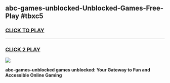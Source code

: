 
## abc-games-unblocked-Unblocked-Games-Free-Play #tbxc5
<h3>
<a href="https://us.freeplayer.one?title=abc-games-unblocked&ref=9M">CLICK TO PLAY</a></h3>
<hr>

<h3>
<a href="https://us.freeplayer.one?title=abc-games-unblocked&ref=9M">CLICK 2 PLAY</a>
  
</h3>

<a href="https://us.freeplayer.one?title=abc-games-unblocked&ref=9M"><img src="https://clearcache.store/games.png"></a>


**abc-games-unblocked games unblocked: Your Gateway to Fun and Accessible Online Gaming**
